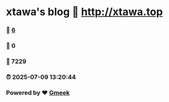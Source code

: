# xtawa's blog :link: http://xtawa.top 
### :page_facing_up: [6](http://xtawa.top/tag.html) 
### :speech_balloon: 0 
### :hibiscus: 7229 
### :alarm_clock: 2025-07-09 13:20:44 
### Powered by :heart: [Gmeek](https://github.com/Meekdai/Gmeek)
